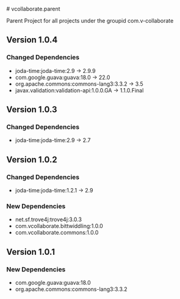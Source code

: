 # vcollaborate.parent

Parent Project for all projects under the groupid com.v-collaborate

## Version 1.0.4

### Changed Dependencies

* joda-time:joda-time:2.9 -> 2.9.9
* com.google.guava:guava:18.0 -> 22.0
* org.apache.commons:commons-lang3:3.3.2 -> 3.5
* javax.validation:validation-api:1.0.0.GA -> 1.1.0.Final

## Version 1.0.3

### Changed Dependencies

* joda-time:joda-time:2.9 -> 2.7

## Version 1.0.2

### Changed Dependencies

* joda-time:joda-time:1.2.1 -> 2.9

### New Dependencies

* net.sf.trove4j:trove4j:3.0.3
* com.vcollaborate.bittwiddling:1.0.0
* com.vcollaborate.commons:1.0.0

## Version 1.0.1

### New Dependencies

* com.google.guava:guava:18.0
* org.apache.commons:commons-lang3:3.3.2
